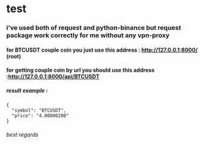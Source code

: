 # test

### i've used both of request and python-binance but  request package work correctly for me without any vpn-proxy

#### for BTCUSDT couple coin you just use this address : http://127.0.0.1:8000/ (root)
#### for getting couple coin by url you should use this address :http://127.0.0.1:8000/api/BTCUSDT
##### result example :
```
{
  "symbol": "BTCUSDT",
  "price": "4.00000200"
}
```

###### best regards
